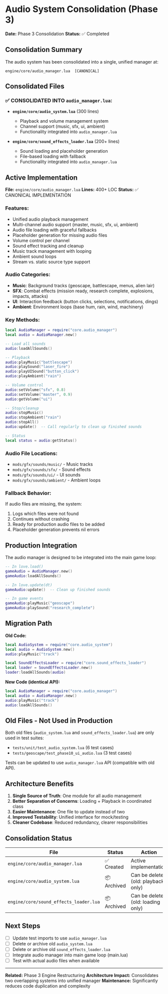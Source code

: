 # Audio System Consolidation (Phase 3)

**Date:** Phase 3 Consolidation
**Status:** ✅ Completed

## Consolidation Summary

The audio system has been consolidated into a single, unified manager at:
```
engine/core/audio_manager.lua  [CANONICAL]
```

## Consolidated Files

### ✅ CONSOLIDATED INTO `audio_manager.lua`:
- **`engine/core/audio_system.lua`** (300 lines)
  - Playback and volume management system
  - Channel support (music, sfx, ui, ambient)
  - Functionality integrated into `audio_manager.lua`

- **`engine/core/sound_effects_loader.lua`** (200+ lines)
  - Sound loading and placeholder generation
  - File-based loading with fallback
  - Functionality integrated into `audio_manager.lua`

## Active Implementation

**File:** `engine/core/audio_manager.lua`
**Lines:** 400+ LOC
**Status:** ✅ CANONICAL IMPLEMENTATION

### Features:
- Unified audio playback management
- Multi-channel audio support (master, music, sfx, ui, ambient)
- Audio file loading with graceful fallbacks
- Placeholder generation for missing audio files
- Volume control per channel
- Sound effect tracking and cleanup
- Music track management with looping
- Ambient sound loops
- Stream vs. static source type support

### Audio Categories:
- **Music**: Background tracks (geoscape, battlescape, menus, alien lair)
- **SFX**: Combat effects (mission ready, research complete, explosions, impacts, attacks)
- **UI**: Interaction feedback (button clicks, selections, notifications, dings)
- **Ambient**: Environment loops (base hum, rain, wind, machinery)

### Key Methods:
```lua
local AudioManager = require("core.audio_manager")
local audio = AudioManager.new()

-- Load all sounds
audio:loadAllSounds()

-- Playback
audio:playMusic("battlescape")
audio:playSound("laser_fire")
audio:playUISound("button_click")
audio:playAmbient("rain")

-- Volume control
audio:setVolume("sfx", 0.8)
audio:setVolume("master", 0.9)
audio:getVolume("ui")

-- Stop/cleanup
audio:stopMusic()
audio:stopAmbient("rain")
audio:stopAll()
audio:update()  -- Call regularly to clean up finished sounds

-- Status
local status = audio:getStatus()
```

### Audio File Locations:
- `mods/gfx/sounds/music/` - Music tracks
- `mods/gfx/sounds/sfx/` - Sound effects
- `mods/gfx/sounds/ui/` - UI sounds
- `mods/gfx/sounds/ambient/` - Ambient loops

### Fallback Behavior:
If audio files are missing, the system:
1. Logs which files were not found
2. Continues without crashing
3. Ready for production audio files to be added
4. Placeholder generation prevents nil errors

## Production Integration

The audio manager is designed to be integrated into the main game loop:
```lua
-- In love.load()
gameAudio = AudioManager.new()
gameAudio:loadAllSounds()

-- In love.update(dt)
gameAudio:update()  -- Clean up finished sounds

-- In game events
gameAudio:playMusic("geoscape")
gameAudio:playSound("research_complete")
```

## Migration Path

**Old Code:**
```lua
local AudioSystem = require("core.audio_system")
local audio = AudioSystem.new()
audio:playMusic("track")

local SoundEffectsLoader = require("core.sound_effects_loader")
local loader = SoundEffectsLoader.new()
loader:loadAllSounds(audio)
```

**New Code (identical API):**
```lua
local AudioManager = require("core.audio_manager")
local audio = AudioManager.new()
audio:playMusic("track")
audio:loadAllSounds()
```

## Old Files - Not Used in Production

Both old files (`audio_system.lua` and `sound_effects_loader.lua`) are only used in test suites:
- `tests/unit/test_audio_system.lua` (6 test cases)
- `tests/geoscape/test_phase10_ui_audio.lua` (3 test cases)

Tests can be updated to use `audio_manager.lua` API (compatible with old API).

## Architecture Benefits

1. **Single Source of Truth**: One module for all audio management
2. **Better Separation of Concerns**: Loading + Playback in coordinated class
3. **Easier Maintenance**: One file to update instead of two
4. **Improved Testability**: Unified interface for mock/testing
5. **Cleaner Codebase**: Reduced redundancy, clearer responsibilities

## Consolidation Status

| File | Status | Action |
|------|--------|--------|
| `engine/core/audio_manager.lua` | ✅ Created | Active implementation |
| `engine/core/audio_system.lua` | 📦 Archived | Can be deleted (old: playback only) |
| `engine/core/sound_effects_loader.lua` | 📦 Archived | Can be deleted (old: loading only) |

## Next Steps

- [ ] Update test imports to use `audio_manager.lua`
- [ ] Delete or archive old `audio_system.lua`
- [ ] Delete or archive old `sound_effects_loader.lua`
- [ ] Integrate audio manager into main game loop (main.lua)
- [ ] Test with actual audio files when available

---

**Related:** Phase 3 Engine Restructuring
**Architecture Impact:** Consolidates two overlapping systems into unified manager
**Maintenance:** Significantly reduces code duplication and complexity
